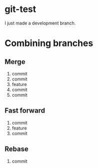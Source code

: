 # git-test

I just made a development branch.

# Combining branches

## Merge

1. commit
2. commit
3. feature
4. commit
5. commit

## Fast forward

1. commit
2. feature
3. commit

## Rebase

1. commit
